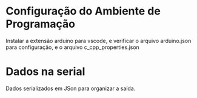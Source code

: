 # Configuração do Ambiente de Programação
Instalar a extensão arduino para vscode, e verificar o arquivo arduino.json para configuração, e o arquivo c_cpp_properties.json

# Dados na serial
Dados serializados em JSon para organizar a saída.
